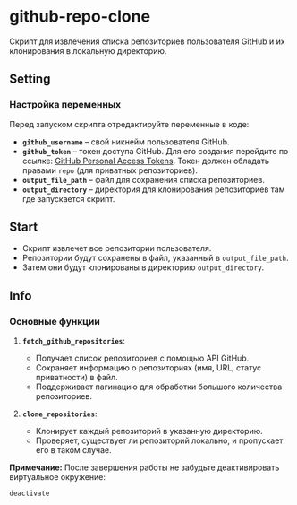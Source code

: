 # github-repo-clone

Скрипт для извлечения списка репозиториев пользователя GitHub и их клонирования в локальную директорию.

## Setting

### Настройка переменных

Перед запуском скрипта отредактируйте переменные в коде:

- **`github_username`** – свой никнейм пользователя GitHub.
- **`github_token`** – токен доступа GitHub. Для его создания перейдите по ссылке: [GitHub Personal Access Tokens](https://github.com/settings/tokens). Токен должен обладать правами `repo` (для приватных репозиториев).
- **`output_file_path`** – файл для сохранения списка репозиториев.
- **`output_directory`** – директория для клонирования репозиториев там где запускается скрипт.

## Start

- Скрипт извлечет все репозитории пользователя.
- Репозитории будут сохранены в файл, указанный в `output_file_path`.
- Затем они будут клонированы в директорию `output_directory`.

## Info

### Основные функции

1. **`fetch_github_repositories`**:
   - Получает список репозиториев с помощью API GitHub.
   - Сохраняет информацию о репозиториях (имя, URL, статус приватности) в файл.
   - Поддерживает пагинацию для обработки большого количества репозиториев.

2. **`clone_repositories`**:
   - Клонирует каждый репозиторий в указанную директорию.
   - Проверяет, существует ли репозиторий локально, и пропускает его в таком случае.

**Примечание:** После завершения работы не забудьте деактивировать виртуальное окружение:

```bash
deactivate
```
